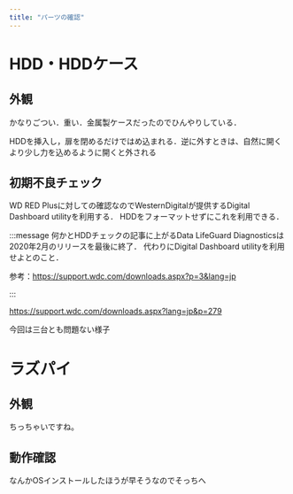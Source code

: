 ```yaml
---
title: "パーツの確認"
---
```


# HDD・HDDケース

## 外観
かなりごつい．重い．金属製ケースだったのでひんやりしている．

HDDを挿入し，扉を閉めるだけではめ込まれる．逆に外すときは、自然に開くより少し力を込めるように開くと外される

## 初期不良チェック
WD RED Plusに対しての確認なのでWesternDigitalが提供するDigital Dashboard utilityを利用する．
HDDをフォーマットせずにこれを利用できる．

:::message
何かとHDDチェックの記事に上がるData LifeGuard Diagnosticsは2020年2月のリリースを最後に終了．
代わりにDigital Dashboard utilityを利用せよとのこと．

参考：https://support.wdc.com/downloads.aspx?p=3&lang=jp

:::

https://support.wdc.com/downloads.aspx?lang=jp&p=279



今回は三台とも問題ない様子


# ラズパイ
## 外観

ちっちゃいですね。

## 動作確認
なんかOSインストールしたほうが早そうなのでそっちへ

